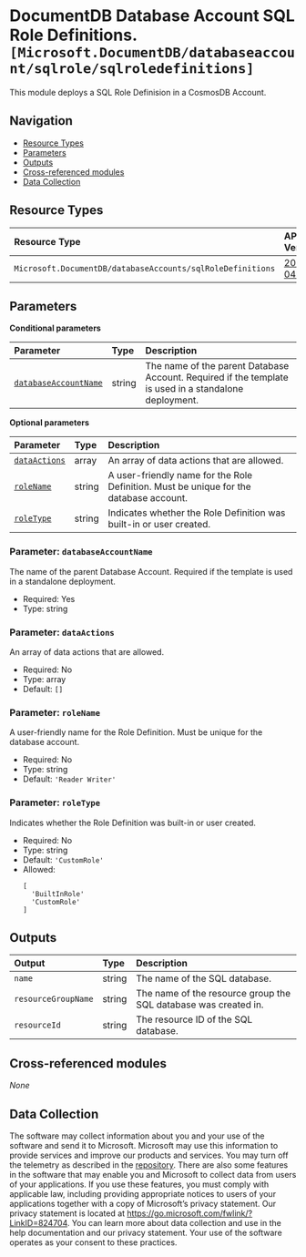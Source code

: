 # DocumentDB Database Account SQL Role Definitions. `[Microsoft.DocumentDB/databaseaccount/sqlrole/sqlroledefinitions]`

This module deploys a SQL Role Definision in a CosmosDB Account.

## Navigation

- [Resource Types](#Resource-Types)
- [Parameters](#Parameters)
- [Outputs](#Outputs)
- [Cross-referenced modules](#Cross-referenced-modules)
- [Data Collection](#Data-Collection)

## Resource Types

| Resource Type | API Version |
| :-- | :-- |
| `Microsoft.DocumentDB/databaseAccounts/sqlRoleDefinitions` | [2023-04-15](https://learn.microsoft.com/en-us/azure/templates/Microsoft.DocumentDB/2023-04-15/databaseAccounts/sqlRoleDefinitions) |

## Parameters

**Conditional parameters**

| Parameter | Type | Description |
| :-- | :-- | :-- |
| [`databaseAccountName`](#parameter-databaseaccountname) | string | The name of the parent Database Account. Required if the template is used in a standalone deployment. |

**Optional parameters**

| Parameter | Type | Description |
| :-- | :-- | :-- |
| [`dataActions`](#parameter-dataactions) | array | An array of data actions that are allowed. |
| [`roleName`](#parameter-rolename) | string | A user-friendly name for the Role Definition. Must be unique for the database account. |
| [`roleType`](#parameter-roletype) | string | Indicates whether the Role Definition was built-in or user created. |

### Parameter: `databaseAccountName`

The name of the parent Database Account. Required if the template is used in a standalone deployment.

- Required: Yes
- Type: string

### Parameter: `dataActions`

An array of data actions that are allowed.

- Required: No
- Type: array
- Default: `[]`

### Parameter: `roleName`

A user-friendly name for the Role Definition. Must be unique for the database account.

- Required: No
- Type: string
- Default: `'Reader Writer'`

### Parameter: `roleType`

Indicates whether the Role Definition was built-in or user created.

- Required: No
- Type: string
- Default: `'CustomRole'`
- Allowed:
  ```Bicep
  [
    'BuiltInRole'
    'CustomRole'
  ]
  ```


## Outputs

| Output | Type | Description |
| :-- | :-- | :-- |
| `name` | string | The name of the SQL database. |
| `resourceGroupName` | string | The name of the resource group the SQL database was created in. |
| `resourceId` | string | The resource ID of the SQL database. |

## Cross-referenced modules

_None_

## Data Collection

The software may collect information about you and your use of the software and send it to Microsoft. Microsoft may use this information to provide services and improve our products and services. You may turn off the telemetry as described in the [repository](https://aka.ms/avm/telemetry). There are also some features in the software that may enable you and Microsoft to collect data from users of your applications. If you use these features, you must comply with applicable law, including providing appropriate notices to users of your applications together with a copy of Microsoft’s privacy statement. Our privacy statement is located at <https://go.microsoft.com/fwlink/?LinkID=824704>. You can learn more about data collection and use in the help documentation and our privacy statement. Your use of the software operates as your consent to these practices.
